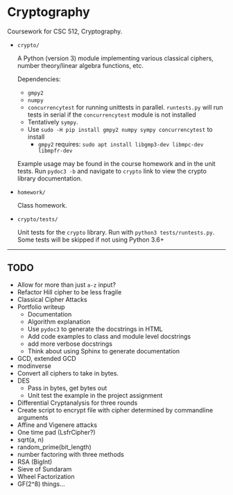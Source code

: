 # Cryptography

Coursework for CSC 512, Cryptography.

* `crypto/`

    A Python (version 3) module implementing various classical ciphers, number theory/linear algebra functions, etc.

    Dependencies:
    - `gmpy2`
    - `numpy`
    - `concurrencytest` for running unittests in parallel. `runtests.py` will run tests in serial if the `concurrencytest` module is not installed
    - Tentatively `sympy`.
    - Use `sudo -H pip install gmpy2 numpy sympy concurrencytest` to install
        * `gmpy2` requires: `sudo apt install libgmp3-dev libmpc-dev libmpfr-dev`

    Example usage may be found in the course homework and in the unit tests. Run `pydoc3 -b` and navigate to `crypto` link to view the crypto library documentation.

* `homework/`

    Class homework.

* `crypto/tests/`

    Unit tests for the `crypto` library. Run with `python3 tests/runtests.py`. Some tests will be skipped if not using Python 3.6+

---

## TODO
* Allow for more than just `a-z` input?
* Refactor Hill cipher to be less fragile
* Classical Cipher Attacks
* Portfolio writeup
    - Documentation
    - Algorithm explanation
    - Use `pydoc3` to generate the docstrings in HTML
    - Add code examples to class and module level docstrings
    - add more verbose docstrings
    - Think about using Sphinx to generate documentation
* GCD, extended GCD
* modinverse
* Convert all ciphers to take in bytes.
* DES
    - Pass in bytes, get bytes out
    - Unit test the example in the project assignment
* Differential Cryptanalysis for three rounds
* Create script to encrypt file with cipher determined by commandline arguments
* Affine and Vigenere attacks
* One time pad (LsfrCipher?)
* sqrt(a, n)
* random_prime(bit_length)
* number factoring with three methods
* RSA (BigInt)
* Sieve of Sundaram
* Wheel Factorization
* GF(2^8) things...
